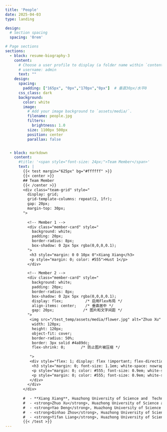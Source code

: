 ```yaml
---
title: 'People'
date: 2025-04-03
type: landing

design:
  # Section spacing
  spacing: '0rem'

# Page sections
sections:
  - block: resume-biography-3
    content:
      # Choose a user profile to display (a folder name within `content/authors/`)
      # username: admin
      text: ""
    design:
      spacing:
        padding: ["165px", "0px","170px","0px"]  # 垂直30px/水平0
      css_class: dark
      background:
        color: white
        image:
          # Add your image background to `assets/media/`.
          filename: people.jpg
          filters:
            brightness: 1.0
          size: 1100px 500px
          position: center
          parallax: false


  - block: markdown
    content:
      #title: '<span style="font-size: 24px;">Team Member</span>'
      text: |
        {{< test margin="625px" bg="#ffffff" >}}
        {{< center >}}
        ## Team Member
        {{< /center >}}
        <div class="team-grid" style="
          display: grid;
          grid-template-columns: repeat(2, 1fr);
          gap: 20px;
          margin-top: 30px;
        ">
      
          <!-- Member 1 -->
          <div class="member-card" style="
            background: white;
            padding: 20px;
            border-radius: 8px;
            box-shadow: 0 2px 5px rgba(0,0,0,0.1);
          ">
           <h3 style="margin: 0 0 10px 0">Xiang Xiang</h3>
           <p style="margin: 0; color: #555">Hust 1</p>
          </div>

          <!-- Member 2 -->
          <div class="member-card" style="
            background: white;
            padding: 20px;
            border-radius: 8px;
            box-shadow: 0 2px 5px rgba(0,0,0,0.1);
            display: flex;          /* 启用Flex布局 */
            align-items: center;    /* 垂直居中 */
            gap: 20px;             /* 图片和文字间距 */
          ">
           <img src="/test_temp/assets/media/flower.jpg" alt="Zhuo Xu" style="
            width: 120px;
            height: 120px;
            object-fit: cover;
            border-radius: 50%;
            border: 3px solid #4a89dc;
            flex-shrink: 0;       /* 防止图片被压缩 */
            
           ">
           <div style="flex: 1; display: flex !important; flex-direction: column !important; gap: 8px;">   <!-- 文字容器 -->
            <h3 style="margin: 0; font-size: 1.1em; white-space: nowrap;">Zhuo Xu</h3>
            <p style="margin: 0; color: #555; font-size: 0.9em; white-space: nowrap;">Huazhong University of Science and Technology</p>
            <p style="margin: 0; color: #555; font-size: 0.9em; white-space: nowrap;">Email:</p>
           </div>
          </div>
        </div>
      
        #  - **Xiang Xiang**, Huazhong University of Science and  Technology, China
        #  - <strong>Zhuo Xu</strong>, Huazhong University of Science and   Technology, China
        #  - <strong>Yao Deng</strong>, Huazhong University of Science and Technology, China
        #  - <strong>Qinhao Zhou</strong>, Huazhong University of Science and Technology, China
        #  - <strong>Yifan Liang</strong>, Huazhong University of Science and Technology, China
        {{< /test >}}
---
```

